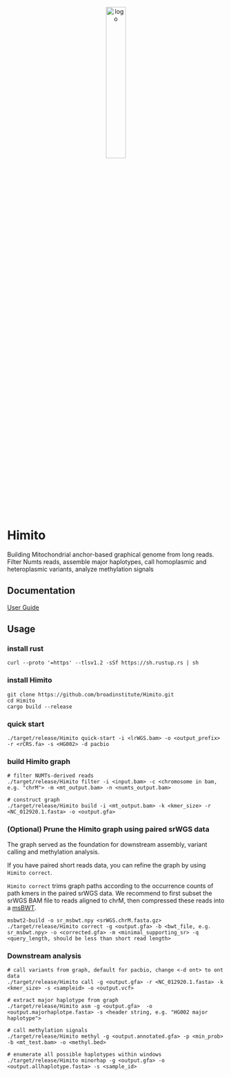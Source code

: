 
<p align="center">
<img src="https://github.com/user-attachments/assets/3129d44f-f69a-4491-a0cf-29fab5ee88a9" alt="logo" style="width: 30%; height: auto;">
</p>

# Himito 
Building Mitochondrial anchor-based graphical genome from long reads. Filter Numts reads, assemble major haplotypes, call homoplasmic and heteroplasmic variants, analyze methylation signals

## Documentation
[User Guide](https://github.com/broadinstitute/Himito/blob/main/docs/User_guide.md)

## Usage
### install rust
```
curl --proto '=https' --tlsv1.2 -sSf https://sh.rustup.rs | sh
```
### install Himito
```
git clone https://github.com/broadinstitute/Himito.git
cd Himito
cargo build --release
```
### quick start
```
./target/release/Himito quick-start -i <lrWGS.bam> -o <output_prefix> -r <rCRS.fa> -s <HG002> -d pacbio

```

### build Himito graph
```
# filter NUMTs-derived reads
./target/release/Himito filter -i <input.bam> -c <chromosome in bam, e.g. "chrM"> -m <mt_output.bam> -n <numts_output.bam>

# construct graph
./target/release/Himito build -i <mt_output.bam> -k <kmer_size> -r <NC_012920.1.fasta> -o <output.gfa>

```
### (Optional) Prune the Himito graph using paired srWGS data
The graph served as the foundation for downstream assembly, variant calling and methylation analysis.

If you have paired short reads data, you can refine the graph by using ```Himito correct```.

```Himito correct``` trims graph paths according to the occurrence counts of path kmers in the paired srWGS data. We recommend to first subset the srWGS BAM file to reads aligned to chrM, then compressed these reads into a [msBWT](https://github.com/HudsonAlpha/rust-msbwt).
```
msbwt2-build -o sr_msbwt.npy <srWGS.chrM.fasta.gz>
./target/release/Himito correct -g <output.gfa> -b <bwt_file, e.g. sr_msbwt.npy> -o <corrected.gfa> -m <minimal_supporting_sr> -q <query_length, should be less than short read length>
```
### Downstream analysis
```
# call variants from graph, default for pacbio, change <-d ont> to ont data
./target/release/Himito call -g <output.gfa> -r <NC_012920.1.fasta> -k <kmer_size> -s <sampleid> -o <output.vcf>

# extract major haplotype from graph
./target/release/Himito asm -g <output.gfa>  -o <output.majorhaplotpe.fasta> -s <header string, e.g. "HG002 major haplotype">

# call methylation signals
./target/release/Himito methyl -g <output.annotated.gfa> -p <min_prob> -b <mt_test.bam> -o <methyl.bed>

# enumerate all possible haplotypes within windows
./target/release/Himito minorhap -g <output.gfa> -o <output.allhaplotype.fasta> -s <sample_id>
```

